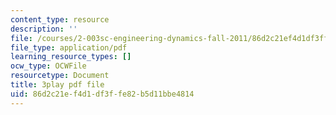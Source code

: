 ```yaml
---
content_type: resource
description: ''
file: /courses/2-003sc-engineering-dynamics-fall-2011/86d2c21ef4d1df3ffe82b5d11bbe4814_zlbbbA5Uuu8.pdf
file_type: application/pdf
learning_resource_types: []
ocw_type: OCWFile
resourcetype: Document
title: 3play pdf file
uid: 86d2c21e-f4d1-df3f-fe82-b5d11bbe4814
---
```

